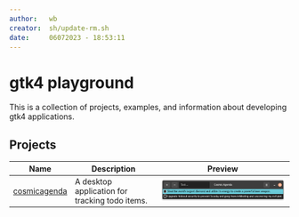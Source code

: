 ```yaml
---
author:   wb
creator:  sh/update-rm.sh
date:     06072023 - 18:53:11
---
```


# gtk4 playground

This is a collection of projects, examples, and information about developing gtk4 applications.

## Projects

| Name | Description | Preview |
| ---- | ----------- | ------- |
| [cosmicagenda](proj/cosmicagenda/README.md) | A desktop application for tracking todo items. | ![cosmicagenda](proj/cosmicagenda/docs/img/preview.png) | 
